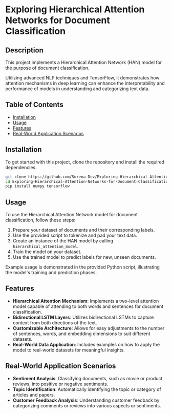 
# Exploring Hierarchical Attention Networks for Document Classification

## Description
This project implements a Hierarchical Attention Network (HAN) model for the purpose of document classification. 

Utilizing advanced NLP techniques and TensorFlow, it demonstrates how attention mechanisms in deep learning can enhance the interpretability and performance of models in understanding and categorizing text data.

## Table of Contents 
- [Installation](#installation)
- [Usage](#usage)
- [Features](#features)
- [Real-World Application Scenarios](#real-world-application-scenarios)

## Installation
To get started with this project, clone the repository and install the required dependencies.

```bash
git clone https://github.com/Sorena-Dev/Exploring-Hierarchical-Attention-Networks-for-Document-Classification.git
cd Exploring-Hierarchical-Attention-Networks-for-Document-Classification
pip install numpy tensorflow
```

## Usage
To use the Hierarchical Attention Network model for document classification, follow these steps:

1. Prepare your dataset of documents and their corresponding labels.
2. Use the provided script to tokenize and pad your text data.
3. Create an instance of the HAN model by calling `hierarchical_attention_model`.
4. Train the model on your dataset.
5. Use the trained model to predict labels for new, unseen documents.

Example usage is demonstrated in the provided Python script, illustrating the model's training and prediction phases.

## Features
- **Hierarchical Attention Mechanism**: Implements a two-level attention model capable of attending to both words and sentences for document classification.
- **Bidirectional LSTM Layers**: Utilizes bidirectional LSTMs to capture context from both directions of the text.
- **Customizable Architecture**: Allows for easy adjustments to the number of sentences, words, and embedding dimensions to suit different datasets.
- **Real-World Data Application**: Includes examples on how to apply the model to real-world datasets for meaningful insights.

## Real-World Application Scenarios
- **Sentiment Analysis**: Classifying documents, such as movie or product reviews, into positive or negative sentiments.
- **Topic Identification**: Automatically identifying the topic or category of articles and papers.
- **Customer Feedback Analysis**: Understanding customer feedback by categorizing comments or reviews into various aspects or sentiments.

